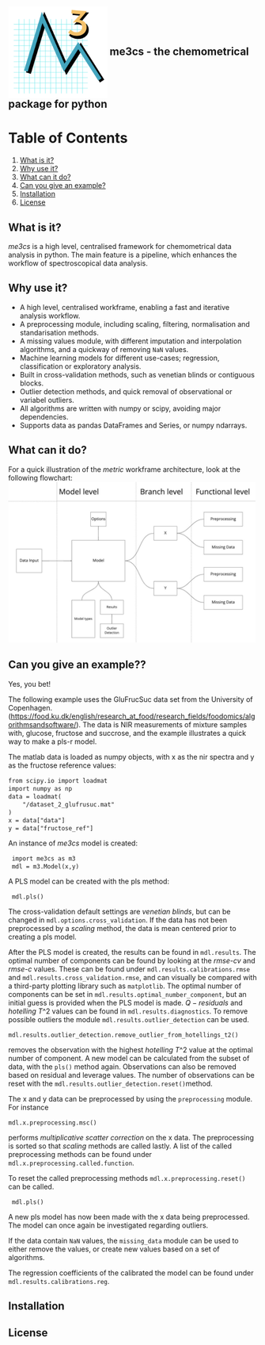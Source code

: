 
<h2> 
<img src="https://github.com/DanielHoj/me3cs/blob/master/me3cs_logo.png" width="200"  align = "center">
 me3cs - the chemometrical package for python
</h2>



# Table of Contents
1. [What is it?](#What_is_it)
2. [Why use it?](#why_use_it)
3. [What can it do?](#What_can_it_do)
4. [Can you give an example?](#Example)
5. [Installation](#Installation)
6. [License](#License)

## What is it? <a name="What_is_it"></a>
*me3cs* is a high level, centralised framework for chemometrical data analysis in python. The main feature is a pipeline, which enhances the workflow of spectroscopical data analysis.


## Why use it? <a name="why_use_it"></a>
* A high level, centralised workframe, enabling a fast and iterative analysis workflow. 
* A preprocessing module, including scaling, filtering, normalisation and standarisation methods.
* A missing values module, with different imputation and interpolation algorithms, and a quickway of removing `NaN` values.
* Machine learning models for different use-cases; regression, classification or exploratory analysis.
* Built in cross-validation methods, such as venetian blinds or contiguous blocks.
* Outlier detection methods, and quick removal of observational or variabel outliers.
* All algorithms are written with numpy or scipy, avoiding major dependencies.
* Supports data as pandas DataFrames and Series, or numpy ndarrays.

## What can it do? <a name="What_can_it_do"></a>
For a quick illustration of the *metric* workframe architecture, look at the following flowchart: \
<img src="https://github.com/DanielHoj/me3cs/blob/master/flowchart_model.jpg" width="500">

## Can you give an example?? <a name="Example"></a>
Yes, you bet!

The following example uses the GluFrucSuc data set from the University of Copenhagen. (https://food.ku.dk/english/research_at_food/research_fields/foodomics/algorithmsandsoftware/).
The data is NIR measurements of mixture samples with, glucose, fructose and succrose, and the example illustrates a quick way to make a pls-r model.

The matlab data is loaded as numpy objects, with x as the nir spectra and y as the fructose reference values:

    from scipy.io import loadmat
    import numpy as np
    data = loadmat(
        "/dataset_2_glufrusuc.mat"
    )
    x = data["data"]
    y = data["fructose_ref"]

An instance of *me3cs* model is created:

     import me3cs as m3
     mdl = m3.Model(x,y)
    
A PLS model can be created with the pls method:

     mdl.pls()
     
The cross-validation default settings are *venetian blinds*, but can be changed in ``mdl.options.cross_validation``. If the data has not been preprocessed by a *scaling* method, the data is mean centered prior to creating a pls model.

After the PLS model is created, the results can be found in ``mdl.results``. The optimal number of components can be found by looking at the *rmse-cv* and *rmse-c* values. These can be found under ``mdl.results.calibrations.rmse`` and ``mdl.results.cross_validation.rmse``, and can visually be compared with a third-party plotting library such as ``matplotlib``. The optimal number of components can be set in ``mdl.results.optimal_number_component``, but an initial guess is provided when the PLS model is made.  $Q-residuals$ and $hotelling\ T\^2$ values can be found in ``mdl.results.diagnostics``. To remove possible outliers the module ``mdl.results.outlier_detection`` can be used. 

    mdl.results.outlier_detection.remove_outlier_from_hotellings_t2()

removes the observation with the highest $hotelling\ T\^2$ value at the optimal number of component. A new model can be calculated from the subset of data, with the ``pls()`` method again. Observations can also be removed based on residual and leverage values. The number of observations can be reset with the ``mdl.results.outlier_detection.reset()``method.

The x and y data can be preprocessed by using the ``preprocessing`` module. For instance

    mdl.x.preprocessing.msc()
    
performs *multiplicative scatter correction* on the x data. The preprocessing is sorted so that *scaling* methods are called lastly. A list of the called preprocessing methods can be found under ``mdl.x.preprocessing.called.function``.

To reset the called preprocessing methods ``mdl.x.preprocessing.reset()`` can be called.

     mdl.pls()
     
A new pls model has now been made with the x data being preprocessed. The model can once again be investigated regarding outliers.

If the data contain ``NaN`` values, the ``missing_data`` module can be used to either remove the values, or create new values based on a set of algorithms.

The regression coefficients of the calibrated the model can be found under ``mdl.results.calibrations.reg``.
   

## Installation <a name="Installation"></a>

## License <a name="License"></a>
